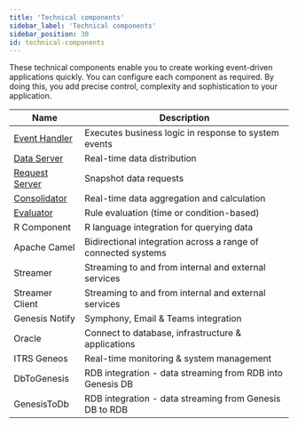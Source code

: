 ```yaml
---
title: 'Technical components'
sidebar_label: 'Technical components'
sidebar_position: 30
id: technical-components
---
```


These technical components enable you to create working event-driven applications quickly. You can configure each component as required. By doing this, you add precise control, complexity and sophistication to your application. 

| Name| Description|
|------------------------------------|--------------------|
| [Event Handler](/platform-reference/configure-key-modules/event-handlers/configure/) | Executes business logic in response to system events     |
| [Data Server](/platform-reference/configure-key-modules/data-servers/configure/) | Real-time data distribution |
| [Request Server](/platform-reference/configure-key-modules/request-servers/configure/) |  Snapshot data requests         |
| [Consolidator](/platform-reference/configure-key-modules/consolidators/configure/) | Real-time data aggregation and calculation            | 
| [Evaluator](/platform-reference/configure-key-modules/evaluators/configure/) | Rule evaluation (time or condition-based)           |
| R Component | R language integration for querying data         | 
| Apache Camel | Bidirectional integration across a range of connected systems          | 
| Streamer | Streaming to and from internal and external services            | 
| Streamer Client | Streaming to and from internal and external services          |
| Genesis Notify | Symphony, Email & Teams integration         | 
| Oracle | Connect to database, infrastructure & applications          | 
| ITRS Geneos | Real-time monitoring & system management          | 
| DbToGenesis | RDB integration - data streaming from RDB into Genesis DB          | 
| GenesisToDb | RDB integration - data streaming from Genesis DB to RDB          |

